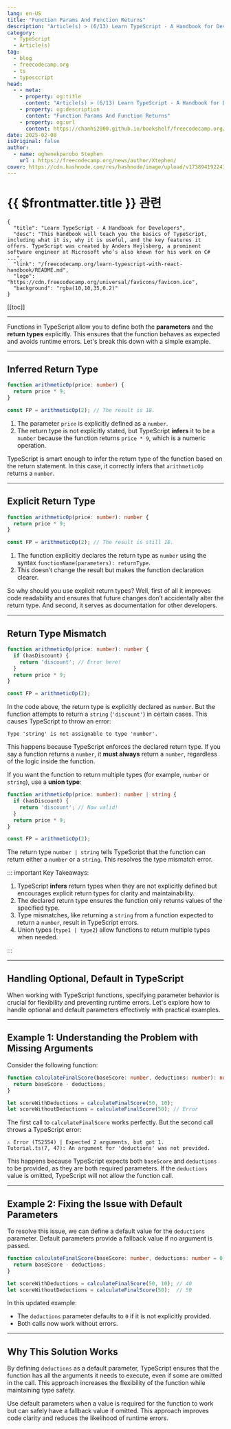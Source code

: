 ```yaml
---
lang: en-US
title: "Function Params And Function Returns"
description: "Article(s) > (6/13) Learn TypeScript - A Handbook for Developers"
category:
  - TypeScript
  - Article(s)
tag:
  - blog
  - freecodecamp.org
  - ts
  - typesccript
head:
  - - meta:
    - property: og:title
      content: "Article(s) > (6/13) Learn TypeScript - A Handbook for Developers"
    - property: og:description
      content: "Function Params And Function Returns"
    - property: og:url
      content: https://chanhi2000.github.io/bookshelf/freecodecamp.org/learn-typescript-with-react-handbook/function-params-and-function-returns.html
date: 2025-02-08
isOriginal: false
author:
  - name: oghenekparobo Stephen
    url : https://freecodecamp.org/news/author/Xtephen/
cover: https://cdn.hashnode.com/res/hashnode/image/upload/v1738941922431/cfb485ae-1c59-415a-ad56-393a9803d4d8.png
---
```


# {{ $frontmatter.title }} 관련

```component VPCard
{
  "title": "Learn TypeScript - A Handbook for Developers",
  "desc": "This handbook will teach you the basics of TypeScript, including what it is, why it is useful, and the key features it offers. TypeScript was created by Anders Hejlsberg, a prominent software engineer at Microsoft who’s also known for his work on C# ...",
  "link": "/freecodecamp.org/learn-typescript-with-react-handbook/README.md",
  "logo": "https://cdn.freecodecamp.org/universal/favicons/favicon.ico",
  "background": "rgba(10,10,35,0.2)"
}
```

[[toc]]

---

<SiteInfo
  name="Learn TypeScript - A Handbook for Developers"
  desc="This handbook will teach you the basics of TypeScript, including what it is, why it is useful, and the key features it offers. TypeScript was created by Anders Hejlsberg, a prominent software engineer at Microsoft who’s also known for his work on C# ..."
  url="https://freecodecamp.org/news/learn-typescript-with-react-handbook#heading-function-params-and-function-returns"
  logo="https://cdn.freecodecamp.org/universal/favicons/favicon.ico"
  preview="https://cdn.hashnode.com/res/hashnode/image/upload/v1738941922431/cfb485ae-1c59-415a-ad56-393a9803d4d8.png"/>

Functions in TypeScript allow you to define both the **parameters** and the **return types** explicitly. This ensures that the function behaves as expected and avoids runtime errors. Let's break this down with a simple example.

---

## Inferred Return Type

```ts
function arithmeticOp(price: number) {
  return price * 9;
}

const FP = arithmeticOp(2); // The result is 18.
```

1. The parameter `price` is explicitly defined as a `number`.
2. The return type is not explicitly stated, but TypeScript **infers** it to be a `number` because the function returns `price * 9`, which is a numeric operation.

TypeScript is smart enough to infer the return type of the function based on the return statement. In this case, it correctly infers that `arithmeticOp` returns a `number`.

---

## Explicit Return Type

```ts
function arithmeticOp(price: number): number {
  return price * 9;
}

const FP = arithmeticOp(2); // The result is still 18.
```

1. The function explicitly declares the return type as `number` using the syntax `functionName(parameters): returnType`.
2. This doesn’t change the result but makes the function declaration clearer.

So why should you use explicit return types? Well, first of all it improves code readability and ensures that future changes don’t accidentally alter the return type. And second, it serves as documentation for other developers.

---

## Return Type Mismatch

```ts
function arithmeticOp(price: number): number {
  if (hasDiscount) {
    return 'discount'; // Error here!
  }
  return price * 9;
}

const FP = arithmeticOp(2);
```

In the code above, the return type is explicitly declared as `number`. But the function attempts to return a `string` (`'discount'`) in certain cases. This causes TypeScript to throw an error:

```plaintext title="output"
Type 'string' is not assignable to type 'number'.
```

This happens because TypeScript enforces the declared return type. If you say a function returns a `number`, it **must always** return a `number`, regardless of the logic inside the function.

If you want the function to return multiple types (for example, `number` or `string`), use a **union type**:

```ts
function arithmeticOp(price: number): number | string {
  if (hasDiscount) {
    return 'discount'; // Now valid!
  }
  return price * 9;
}

const FP = arithmeticOp(2);
```

The return type `number | string` tells TypeScript that the function can return either a `number` or a `string`. This resolves the type mismatch error.

::: important Key Takeaways:

1. TypeScript **infers** return types when they are not explicitly defined but encourages explicit return types for clarity and maintainability.
2. The declared return type ensures the function only returns values of the specified type.
3. Type mismatches, like returning a `string` from a function expected to return a `number`, result in TypeScript errors.
4. Union types (`type1 | type2`) allow functions to return multiple types when needed.

:::

---

## Handling Optional, Default in TypeScript

When working with TypeScript functions, specifying parameter behavior is crucial for flexibility and preventing runtime errors. Let's explore how to handle optional and default parameters effectively with practical examples.

---

## Example 1: Understanding the Problem with Missing Arguments

Consider the following function:

```ts
function calculateFinalScore(baseScore: number, deductions: number): number {
  return baseScore - deductions;
}

let scoreWithDeductions = calculateFinalScore(50, 10);
let scoreWithoutDeductions = calculateFinalScore(50); // Error
```

The first call to `calculateFinalScore` works perfectly. But the second call throws a TypeScript error:

```plaintext title="output"
⚠ Error (TS2554) | Expected 2 arguments, but got 1.
Tutorial.ts(7, 47): An argument for 'deductions' was not provided.
```

This happens because TypeScript expects both `baseScore` and `deductions` to be provided, as they are both required parameters. If the `deductions` value is omitted, TypeScript will not allow the function call.

---

## Example 2: Fixing the Issue with Default Parameters

To resolve this issue, we can define a default value for the `deductions` parameter. Default parameters provide a fallback value if no argument is passed.

```ts
function calculateFinalScore(baseScore: number, deductions: number = 0): number {
  return baseScore - deductions;
}

let scoreWithDeductions = calculateFinalScore(50, 10); // 40
let scoreWithoutDeductions = calculateFinalScore(50);  // 50
```

In this updated example:

- The `deductions` parameter defaults to `0` if it is not explicitly provided.
- Both calls now work without errors.

---

## Why This Solution Works

By defining `deductions` as a default parameter, TypeScript ensures that the function has all the arguments it needs to execute, even if some are omitted in the call. This approach increases the flexibility of the function while maintaining type safety.

Use default parameters when a value is required for the function to work but can safely have a fallback value if omitted. This approach improves code clarity and reduces the likelihood of runtime errors.
